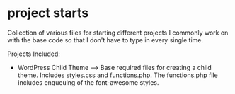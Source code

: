 # project starts

Collection of various files for starting different projects I commonly work on with the base code so that I don't have to type in every single time.

Projects Included:
* WordPress Child Theme --> Base required files for creating a child theme. Includes styles.css and functions.php. The functions.php file includes enqueuing of the font-awesome styles.
